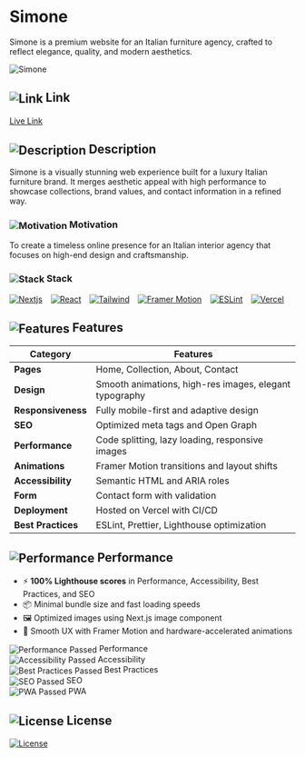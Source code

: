 # Simone

Simone is a premium website for an Italian furniture agency, crafted to reflect elegance, quality, and modern aesthetics.

<img src="https://abdelrahmanhatemdev.github.io/images/images/mega/simone.webp" alt="Simone" align="center"> 

## <img src="https://abdelrahmanhatemdev.github.io/images/icons/markdown/link.png" alt="Link" align="center"> Link  
[Live Link](https://paolo-simone.vercel.app/)

## <img src="https://abdelrahmanhatemdev.github.io/images/icons/markdown/description.png" alt="Description" align="center"> Description  
Simone is a visually stunning web experience built for a luxury Italian furniture brand. It merges aesthetic appeal with high performance to showcase collections, brand values, and contact information in a refined way.

### <img src="https://abdelrahmanhatemdev.github.io/images/icons/markdown/motivation.png" alt="Motivation" align="center"> Motivation  
To create a timeless online presence for an Italian interior agency that focuses on high-end design and craftsmanship.

### <img src="https://abdelrahmanhatemdev.github.io/images/icons/markdown/stack.png" alt="Stack" align="center"> Stack

[<img src="https://abdelrahmanhatemdev.github.io/images/images/stack_frames/nextjs.webp" alt="Nextjs" title="Nextjs">](https://nextjs.org/) &ensp;
[<img src="https://abdelrahmanhatemdev.github.io/images/images/stack_frames/react.webp" alt="React" title="React">](https://react.dev/) &ensp;
[<img src="https://abdelrahmanhatemdev.github.io/images/images/stack_frames/tailwind.webp" alt="Tailwind" title="Tailwind">](https://tailwindcss.com/) &ensp;
[<img src="https://abdelrahmanhatemdev.github.io/images/images/stack_frames/framer.webp" alt="Framer Motion" title="Framer Motion">](https://www.framer.com/motion/) &ensp;
[<img src="https://abdelrahmanhatemdev.github.io/images/images/stack_frames/eslint.webp" alt="ESLint" title="ESLint">](https://eslint.org/) &ensp;
[<img src="https://abdelrahmanhatemdev.github.io/images/images/stack_frames/vercel.webp" alt="Vercel" title="Vercel">](https://vercel.com/) &ensp;

## <img src="https://abdelrahmanhatemdev.github.io/images/icons/markdown/features.png" alt="Features" align="center"> Features  

| **Category**      | **Features** |
|-------------------|--------------|
| **Pages**         | Home, Collection, About, Contact |
| **Design**        | Smooth animations, high-res images, elegant typography |
| **Responsiveness**| Fully mobile-first and adaptive design |
| **SEO**           | Optimized meta tags and Open Graph |
| **Performance**   | Code splitting, lazy loading, responsive images |
| **Animations**    | Framer Motion transitions and layout shifts |
| **Accessibility** | Semantic HTML and ARIA roles |
| **Form**          | Contact form with validation |
| **Deployment**    | Hosted on Vercel with CI/CD |
| **Best Practices**| ESLint, Prettier, Lighthouse optimization |

## <img src="https://abdelrahmanhatemdev.github.io/images/icons/markdown/performance.png" alt="Performance" align="center"> Performance  

- ⚡ **100% Lighthouse scores** in Performance, Accessibility, Best Practices, and SEO  
- 📦 Minimal bundle size and fast loading speeds  
- 🖼️ Optimized images using Next.js image component  
- 🎯 Smooth UX with Framer Motion and hardware-accelerated animations  

<img src="https://abdelrahmanhatemdev.github.io/images/icons/markdown/pass.png" alt="Performance Passed" align="center"> Performance \
<img src="https://abdelrahmanhatemdev.github.io/images/icons/markdown/pass.png" alt="Accessibility Passed" align="center"> Accessibility \
<img src="https://abdelrahmanhatemdev.github.io/images/icons/markdown/pass.png" alt="Best Practices Passed" align="center"> Best Practices \
<img src="https://abdelrahmanhatemdev.github.io/images/icons/markdown/pass.png" alt="SEO Passed" align="center"> SEO \
<img src="https://abdelrahmanhatemdev.github.io/images/icons/markdown/pass.png" alt="PWA Passed" align="center"> PWA


 ## <img src="https://abdelrahmanhatemdev.github.io/images/icons/markdown/license.png" alt="License" align="center"> License
[<img src="https://abdelrahmanhatemdev.github.io/images/icons/markdown/mit.png" alt="License" align="center">](https://opensource.org/license/mit)